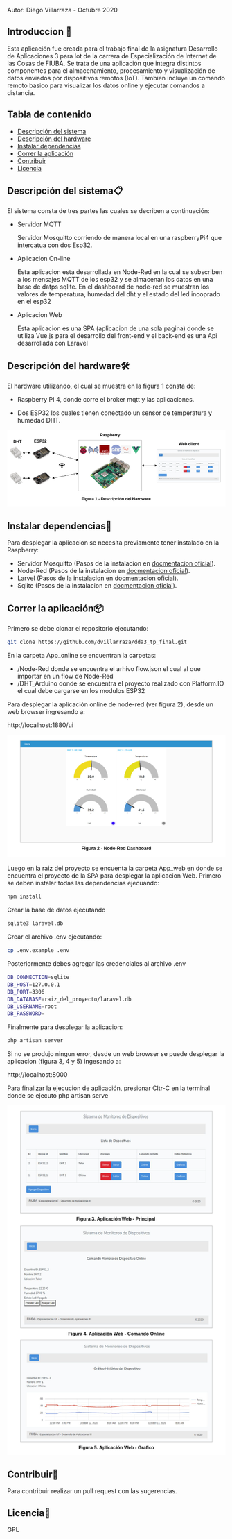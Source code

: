 Autor: Diego Villarraza - Octubre 2020
## Introduccion 🚀

Esta aplicación fue creada para el trabajo final de la asignatura Desarrollo de Aplicaciones 3 para Iot de la carrera de Especialización de Internet de las Cosas de FIUBA.
Se trata de una aplicación que integra distintos componentes para el almacenamiento, procesamiento y visualización de datos enviados por dispositivos remotos (IoT). Tambien incluye un comando remoto basico para visualizar los datos online y ejecutar comandos a distancia.

## 
## Tabla de contenido
* [Descripción del sistema](#descripción-del-sistema)
* [Descripción del hardware](#descripción-del-hardware)
* [Instalar dependencias](#instalar-dependencias)
* [Correr la aplicación](#correr-la-aplicación)
* [Contribuir](#contribuir)
* [Licencia](#licencia)

## 
## Descripción del sistema📋
El sistema consta de tres partes las cuales se decriben a continuación:

 * Servidor MQTT

    Servidor Mosquitto corriendo de manera local en una raspberryPi4 que intercatua con dos Esp32.

 * Aplicacion On-line
 
    Esta aplicacion esta desarrollada en Node-Red en la cual se subscriben a los mensajes MQTT de los esp32 y se almacenan los datos en una base de datps sqlite. En el dashboard de node-red se muestran los valores de temperatura, humedad del dht y el estado del led incoprado en el esp32

 * Aplicacion Web

    Esta aplicacion es una SPA (aplicacion de una sola pagina) donde se utiliza Vue.js para el desarrollo del front-end y el back-end es una Api desarrollada con Laravel

## 
## Descripción del hardware🛠️
El hardware utilizando, el cual se muestra en la figura 1 consta de: 

 - Raspberry PI 4, donde corre el broker mqtt y las aplicaciones.

 - Dos ESP32 los cuales tienen conectado un sensor de temperatura y humedad DHT.


 ![arquitectura](Doc/DDA_Hardware.png)

## 
## Instalar dependencias🔧
Para desplegar la aplicacion se necesita previamente tener instalado en la Raspberry:
* Servidor Mosquitto (Pasos de la instalacion en [docmentacion oficial](https://mosquitto.org/download/)).
* Node-Red (Pasos de la instalacion en [docmentacion oficial](https://nodered.org/docs/getting-started/local)).
* Larvel (Pasos de la instalacion en [docmentacion oficial](https://laravel.com/docs/8.x)).
* Sqlite (Pasos de la instalacion en [docmentacion oficial](https://www.sqlite.org/download.html)).

## 
## Correr la aplicación📦
Primero se debe clonar el repositorio ejecutando:
```sh
git clone https://github.com/dvillarraza/dda3_tp_final.git 
```
En la carpeta App_online se encuentran la carpetas:
   - /Node-Red donde se encuentra el arhivo flow.json el cual al que importar en un flow de Node-Red
   - /DHT_Arduino donde se encuentra el proyecto realizado con Platform.IO el cual debe cargarse en los modulos ESP32

Para desplegar la aplicación online de node-red (ver figura 2), desde un web browser ingresando a:

http://localhost:1880/ui 

 ![node_red](Doc/DDA_Node_Red_ui.png)

Luego en la raiz del proyecto se encuenta la carpeta App_web en donde se encuentra el proyecto de la SPA para desplegar la aplicacion Web. 
Primero se deben instalar todas las dependencias ejecuando:
```sh
npm install
```
Crear la base de datos ejecutando
```sh
sqlite3 laravel.db
```
Crear el archivo .env ejecutando:
```sh
cp .env.example .env
```
Posteriormente debes agregar las credenciales al archivo .env
```sh
DB_CONNECTION=sqlite
DB_HOST=127.0.0.1
DB_PORT=3306
DB_DATABASE=raiz_del_proyecto/laravel.db
DB_USERNAME=root
DB_PASSWORD=
```
Finalmente para desplegar la aplicacion:
```sh
php artisan server
```
Si no se produjo ningun error, desde un web browser se puede desplegar la aplicacion (figura 3, 4 y 5) ingesando a:

http://localhost:8000 

Para finalizar la ejecucion de aplicación, presionar Cltr-C en la terminal donde se ejecuto php artisan serve

 ![app_web](Doc/DDA_Hardware_App_Web_3a5.png)

## 
## Contribuir🎁
Para contribuir realizar un pull request con las sugerencias.

## 
## Licencia📄
GPL
